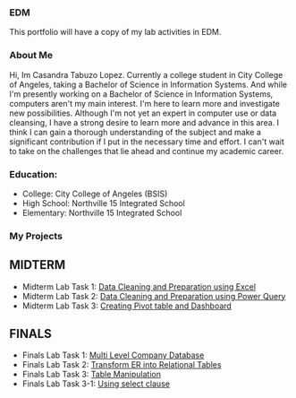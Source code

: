 
### EDM
This portfolio will have a copy of my lab activities in EDM.
### About Me
Hi, Im Casandra Tabuzo Lopez. Currently a college student in City College of Angeles, taking a Bachelor of Science in Information Systems. And while I'm presently working on a Bachelor of Science in Information Systems, computers aren't my main interest. I'm here to learn more and investigate new possibilities. Although I'm not yet an expert in computer use or data cleansing, I have a strong desire to learn more and advance in this area. I think I can gain a thorough understanding of the subject and make a significant contribution if I put in the necessary time and effort. I can't wait to take on the challenges that lie ahead and continue my academic career.
### Education:
- College: City College of Angeles (BSIS)
- High School: Northville 15 Integrated School
- Elementary: Northville 15 Integrated School
  
### My Projects
## MIDTERM
- Midterm Lab Task 1: [Data Cleaning and Preparation using Excel](Midterms%20Lab%20Task%201)
- Midterm Lab Task 2: [Data Cleaning and Preparation using Power Query](Midterms%20Lab%20Task%202)
- Midterm Lab Task 3: [Creating Pivot table and Dashboard](Midterms%20Lab%20Task%203)

## FINALS
- Finals Lab Task 1: [Multi Level Company Database](Finals%20Lab%20Task%201)
- Finals Lab Task 2: [Transform ER into Relational Tables](Finals%20Lab%20Task%202%20)
- Finals Lab Task 3: [Table Manipulation](Finals%20Lab%20Task%203)
- Finals Lab Task 3-1: [Using select clause](Finals%20Lab%20Task%203-1)
